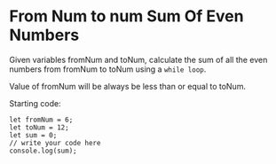 # From Num to num Sum Of Even Numbers

Given variables fromNum and toNum, calculate the sum of all the even numbers from fromNum to toNum using  a `while loop`.

Value of fromNum will be always be less than or equal to toNum.

Starting code:

```JS
let fromNum = 6;
let toNum = 12;
let sum = 0;
// write your code here
console.log(sum);
```
